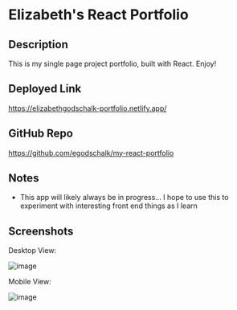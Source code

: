 # Elizabeth's React Portfolio

## Description

This is my single page project portfolio, built with React. Enjoy!

## Deployed Link

https://elizabethgodschalk-portfolio.netlify.app/

## GitHub Repo

https://github.com/egodschalk/my-react-portfolio

## Notes

- This app will likely always be in progress... I hope to use this to experiment with interesting front end things as I learn

## Screenshots

Desktop View: 

![image](https://github.com/user-attachments/assets/1a66ab3d-6f39-448f-a459-3e28d78655bc)

Mobile View:

![image](https://github.com/user-attachments/assets/0c4f853d-bfde-4b3d-a811-da9ab582c7d1)
